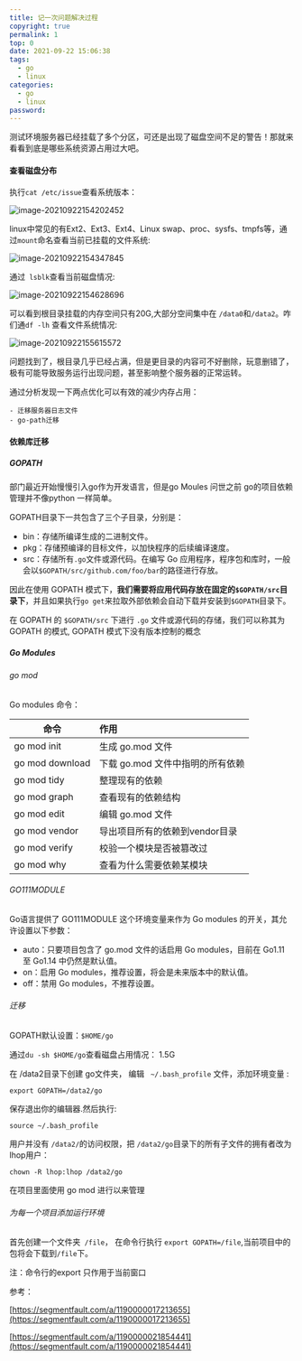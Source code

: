 ```yaml
---
title: 记一次问题解决过程
copyright: true
permalink: 1
top: 0
date: 2021-09-22 15:06:38
tags:
  - go
  - linux 
categories:
  - go
  - linux
password:
---
```



测试环境服务器已经挂载了多个分区，可还是出现了磁盘空间不足的警告！那就来看看到底是哪些系统资源占用过大吧。<!--more-->


#### 查看磁盘分布

执行`cat /etc/issue`查看系统版本：

![image-20210922154202452](/images/记一次问题解决过程/image-20210922154202452.png)



linux中常见的有Ext2、Ext3、Ext4、Linux swap、proc、sysfs、tmpfs等，通过`mount`命名查看当前已挂载的文件系统:

![image-20210922154347845](/images/记一次问题解决过程/image-20210922154347845.png)

通过` lsblk`查看当前磁盘情况:

![image-20210922154628696](/images/记一次问题解决过程/image-20210922154628696.png)

可以看到根目录挂载的内存空间只有20G,大部分空间集中在 	`/data0`和`/data2`。咋们通`df -lh` 查看文件系统情况:

![image-20210922155615572](/images/记一次问题解决过程/image-20210922155615572.png)

问题找到了，根目录几乎已经占满，但是更目录的内容可不好删除，玩意删错了，极有可能导致服务运行出现问题，甚至影响整个服务器的正常运转。

通过分析发现一下两点优化可以有效的减少内存占用：

	- 迁移服务器日志文件
	- go-path迁移



#### 依赖库迁移



##### GOPATH



部门最近开始慢慢引入go作为开发语言，但是go Moules 问世之前 go的项目依赖管理并不像python 一样简单。



GOPATH目录下一共包含了三个子目录，分别是：

- bin：存储所编译生成的二进制文件。
- pkg：存储预编译的目标文件，以加快程序的后续编译速度。
- src：存储所有`.go`文件或源代码。在编写 Go 应用程序，程序包和库时，一般会以`$GOPATH/src/github.com/foo/bar`的路径进行存放。

因此在使用 GOPATH 模式下，**我们需要将应用代码存放在固定的`$GOPATH/src`目录下**，并且如果执行`go get`来拉取外部依赖会自动下载并安装到`$GOPATH`目录下。



在 GOPATH 的 `$GOPATH/src` 下进行 `.go` 文件或源代码的存储，我们可以称其为 GOPATH 的模式, GOPATH 模式下没有版本控制的概念



##### Go Modules



###### go mod

Go modules 命令：

| 命令            | 作用                             |
| --------------- | :------------------------------- |
| go mod init     | 生成 go.mod 文件                 |
| go mod download | 下载 go.mod 文件中指明的所有依赖 |
| go mod tidy     | 整理现有的依赖                   |
| go mod graph    | 查看现有的依赖结构               |
| go mod edit     | 编辑 go.mod 文件                 |
| go mod vendor   | 导出项目所有的依赖到vendor目录   |
| go mod verify   | 校验一个模块是否被篡改过         |
| go mod why      | 查看为什么需要依赖某模块         |



###### GO111MODULE 

Go语言提供了 GO111MODULE 这个环境变量来作为 Go modules 的开关，其允许设置以下参数：

- auto：只要项目包含了 go.mod 文件的话启用 Go modules，目前在 Go1.11 至 Go1.14 中仍然是默认值。
- on：启用 Go modules，推荐设置，将会是未来版本中的默认值。
- off：禁用 Go modules，不推荐设置。



###### 迁移

GOPATH默认设置：`$HOME/go`

通过`du -sh $HOME/go`查看磁盘占用情况： 1.5G

在 /data2目录下创建 go文件夹， 编辑 ` ~/.bash_profile` 文件，添加环境变量 :

`export GOPATH=/data2/go`

保存退出你的编辑器.然后执行:

`source ~/.bash_profile`



用户并没有 `/data2/`的访问权限，把 `/data2/go`目录下的所有子文件的拥有者改为lhop用户：

`chown -R lhop:lhop /data2/go `









在项目里面使用 go mod 进行以来管理



###### 为每一个项目添加运行环境

首先创建一个文件夹` /file`， 在命令行执行 `export GOPATH=/file`,当前项目中的包将会下载到`/file`下。

注：命令行的export 只作用于当前窗口



参考：

[https://segmentfault.com/a/1190000017213655](https://segmentfault.com/a/1190000017213655)

[https://segmentfault.com/a/1190000021854441](https://segmentfault.com/a/1190000021854441)



